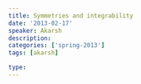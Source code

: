 ```yaml
---
title: Symmetries and integrability
date: '2013-02-17'
speaker: Akarsh 
description:
categories: ['spring-2013']
tags: [akarsh]

type: 
---
```

